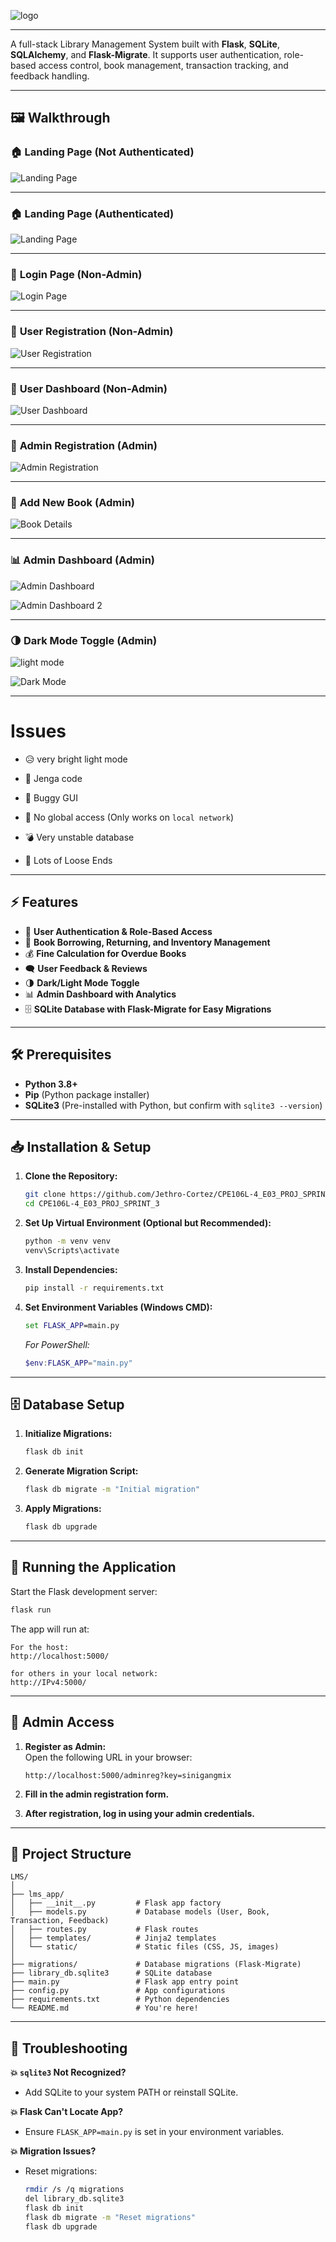 ![logo](static/images/logorepo.png)

---

A full-stack Library Management System built with **Flask**, **SQLite**, **SQLAlchemy**, and **Flask-Migrate**. It supports user authentication, role-based access control, book management, transaction tracking, and feedback handling. 

---

## 🖼️ Walkthrough

### 🏠 **Landing Page (Not Authenticated)**

![Landing Page](lms_app/static/screenshots/landing_page.png)

---

### 🏠 **Landing Page (Authenticated)**

![Landing Page](static/screenshots/landing_page(2).png)

---

### 🔐 **Login Page (Non-Admin)**

![Login Page](static/screenshots/login_page.png)

---

### 📝 **User Registration (Non-Admin)**

![User Registration](static/screenshots/user_registration.png)

---

### 👤 **User Dashboard (Non-Admin)**

![User Dashboard](static/screenshots/user_dashboard.png)

---

### 👑 **Admin Registration (Admin)**

![Admin Registration](static/screenshots/admin_registration.png)

---

### 📖 **Add New Book (Admin)**

![Book Details](static/screenshots/add_new_book.png)

---

### 📊 **Admin Dashboard (Admin)**

![Admin Dashboard](static/screenshots/admin_dashboard.png)

![Admin Dashboard 2](static/screenshots/admin_dashboard(2).png)

---

### 🌗 **Dark Mode Toggle (Admin)**

![light mode](static/screenshots/dark_mode.png) 

![Dark Mode](static/screenshots/dark_mode(2).png)

---

# Issues

- 😥 very bright light mode

- 🧩 Jenga code

- 🐛 Buggy GUI  

- 🚫 No global access (Only works on `local network`)  

- 💣 Very unstable database

- 🎀 Lots of Loose Ends


---

## ⚡ Features

- 🔐 **User Authentication & Role-Based Access**
- 📖 **Book Borrowing, Returning, and Inventory Management**
- 💰 **Fine Calculation for Overdue Books**
- 🗨️ **User Feedback & Reviews**
- 🌗 **Dark/Light Mode Toggle**
- 📊 **Admin Dashboard with Analytics**
- 🗄️ **SQLite Database with Flask-Migrate for Easy Migrations**

---

## 🛠️ Prerequisites

- **Python 3.8+**
- **Pip** (Python package installer)
- **SQLite3** (Pre-installed with Python, but confirm with `sqlite3 --version`)

---

## 📥 Installation & Setup

1. **Clone the Repository:**

   ```bash
   git clone https://github.com/Jethro-Cortez/CPE106L-4_E03_PROJ_SPRINT_3.git
   cd CPE106L-4_E03_PROJ_SPRINT_3
   ```

2. **Set Up Virtual Environment (Optional but Recommended):**

   ```bash
   python -m venv venv
   venv\Scripts\activate
   ```

3. **Install Dependencies:**

   ```bash
   pip install -r requirements.txt
   ```

4. **Set Environment Variables (Windows CMD):**

   ```cmd
   set FLASK_APP=main.py
   ```

   _For PowerShell:_

   ```powershell
   $env:FLASK_APP="main.py"
   ```

---

## 🗄️ Database Setup

1. **Initialize Migrations:**

   ```bash
   flask db init
   ```

2. **Generate Migration Script:**

   ```bash
   flask db migrate -m "Initial migration"
   ```

3. **Apply Migrations:**

   ```bash
   flask db upgrade
   ```

---

## 🚀 Running the Application

Start the Flask development server:

```bash
flask run
```

The app will run at:

```
For the host:
http://localhost:5000/ 

for others in your local network:
http://IPv4:5000/
```

---

## 👑 **Admin Access**

1. **Register as Admin:**  
   Open the following URL in your browser:

   ```
   http://localhost:5000/adminreg?key=sinigangmix
   ```

2. **Fill in the admin registration form.**  
3. **After registration, log in using your admin credentials.**  

---

## 📁 Project Structure

```
LMS/
│
├── lms_app/
│   ├── __init__.py         # Flask app factory
│   ├── models.py           # Database models (User, Book, Transaction, Feedback)
│   ├── routes.py           # Flask routes
│   ├── templates/          # Jinja2 templates
│   └── static/             # Static files (CSS, JS, images)
│
├── migrations/             # Database migrations (Flask-Migrate)
├── library_db.sqlite3      # SQLite database
├── main.py                 # Flask app entry point
├── config.py               # App configurations
├── requirements.txt        # Python dependencies
└── README.md               # You're here!
```

---

## 🧯 Troubleshooting

**💥 `sqlite3` Not Recognized?**  
- Add SQLite to your system PATH or reinstall SQLite.

**💥 Flask Can't Locate App?**  
- Ensure `FLASK_APP=main.py` is set in your environment variables.

**💥 Migration Issues?**  
- Reset migrations:

  ```bash
  rmdir /s /q migrations
  del library_db.sqlite3
  flask db init
  flask db migrate -m "Reset migrations"
  flask db upgrade
  ```
